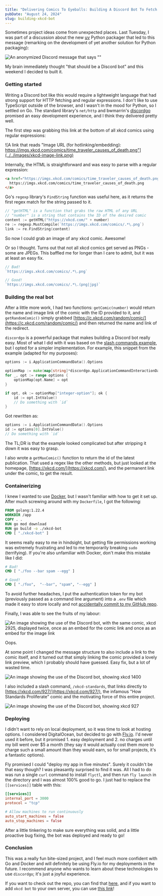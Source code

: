 ```yaml
---
title: "Delivering Comics To Eyeballs: Building A Discord Bot To Fetch XKCD Comics"
pubDate: "August 24, 2024"
slug: building-xkcd-bot
---
```


Sometimes project ideas come from unexpected places. Last Tuesday, I was part of a discussion about the new [uv](https://github.com/astral-sh/uv) Python packager that led to this message (remarking on the development of yet another solution for Python packaging):

![An anonymized Discord message that says "<xkcd standards comic>"](../../images/xkcd-message.png)

My brain immediately thought "that should be a Discord bot" and this weekend I decided to built it.

### Getting started

Writing a Discord bot like this would require a lightweight language that had strong support for HTTP fetching and regular expressions. I don't like to use TypeScript outside of the browser, and I wasn't in the mood for Python, so I settled on Go. The standard library's `net/http` and
bwmarrin's [discordgo](github.com/bwmarrin/discordgo) promised an easy development experience, and I think they delivered pretty well.

The first step was grabbing this link at the bottom of all xkcd comics using regular expressions:

![A link that reads "Image URL (for hotlinking/embedding): https://imgs.xkcd.com/comics/time_traveler_causes_of_death.png"](../../images/xkcd-image-link.png)

Internally, the HTML is straightforward and was easy to parse with a regular expression:

```html
<a href="https://imgs.xkcd.com/comics/time_traveler_causes_of_death.png">
  https://imgs.xkcd.com/comics/time_traveler_causes_of_death.png
</a>
```

Go's `regexp` library's `FindString` function was useful here, as it returns the first regex match for the string passed to it.

```go
// "getHTML" is a function that grabs the raw HTML of any URL
// "number" is a string that contains the ID of the desired comic
content := getHTML("https://xkcd.com/" + number)
re := regexp.MustCompile(`https://imgs.xkcd.com/comics/.*\.png`)
link := re.FindString(content)
```

So now I could grab an image of any xkcd comic. Awesome!

Or so I thought. Turns out that not all xkcd comics get served as PNGs - some are JPEGs. This baffled me for longer than I care to admit, but it was at least an easy fix.

```go
// Bad!
`https://imgs.xkcd.com/comics/.*\.png`

// Good!
`https://imgs.xkcd.com/comics/.*\.(png|jpg)`
```

### Building the real bot

After a little more work, I had two functions: `getComic(number)` would return the name and image link of the comic with the ID provided to it, and `getRandomComic()` simply grabbed [https://c.xkcd.com/random/comic/](https://c.xkcd.com/random/comic/) and then returned the name and link of the redirect.

`discordgo` is a powerful package that makes building a Discord bot really easy. Most of what I did with it was based on the [slash commands example](https://github.com/bwmarrin/discordgo/blob/master/examples/slash_commands/main.go), but I opted for a simpler implementation. For example, this snippet from the example (adapted for my purposes):

```go
options := i.ApplicationCommandData().Options

optionMap := make(map[string]*discordgo.ApplicationCommandInteractionDataOption, len(options))
for _, opt := range options {
	optionMap[opt.Name] = opt
}

if opt, ok := optionMap["integer-option"]; ok {
	id := opt.IntValue()
	// Do something with `id`
}
```

Got rewritten as:

```go
options := i.ApplicationCommandData().Options
id := options[0].IntValue()
// Do something with `id`
```

The TL;DR is that the example looked complicated but after stripping it down it was easy to grasp.

I also wrote a `getMaxComic()` function to return the id of the latest publication. That used a regex like the other methods, but just looked at the homepage, [https://xkcd.com/](https://xkcd.com/), and the permanent link under the comic, to get the result.

### Containerizing

I knew I wanted to use [Docker](https://www.docker.com/), but I wasn't familiar with how to get it set up. After much screwing around with my `Dockerfile`, I got the following:

```dockerfile
FROM golang:1.22.4
WORKDIR /app
COPY . .
RUN go mod download
RUN go build -o ./xkcd-bot
CMD [ "./xkcd-bot" ]
```

It seems really easy to me in hindsight, but getting file permissions working was extremely frustrating and led to me temporarily breaking `sudo` (terrifying). If you're also unfamiliar with Docker, don't make this mistake like I did:

```dockerfile
# Bad!
CMD [ "./foo --bar spam --egg" ]

# Good!
CMD [ "./foo",  "--bar", "spam", "--egg" ]
```

To avoid further headaches, I put the authentication token for my bot (previously passed as a command line argument) into a `.env` file which made it easy to store locally and not [accidentally commit to my GitHub repo](https://www.gitguardian.com/state-of-secrets-sprawl-report-2024).

Finally, I was able to see the fruits of my labour:

![An image showing the use of the Discord bot, with the same comic, xkcd 2925, displayed twice, once as an embed for the comic link and once as an embed for the image link](../../images/xkcd-duplicate.png)

Oops.

At some point I changed the message structure to also include a link to the comic itself, and it turned out that simply linking the comic provided a lovely link preview, which I probably should have guessed. Easy fix, but a lot of wasted time.

![An image showing the use of the Discord bot, showing xkcd 1400](../../images/xkcd-singular.png)

I also included a slash command, `/xkcd-standards`, that links directly to [https://xkcd.com/927/](https://xkcd.com/927/), the infamous "How Standards Proliferate" comic and the motivating force of this entire project.

![An image showing the use of the Discord bot, showing xkcd 927](../../images/xkcd-standards.png)

### Deploying

I didn't want to rely on local deployment, so it was time to look at hosting options. I considered DigitalOcean, but decided to go with [Fly.io](https://fly.io). I'd never used it before, but it promised 1. easy deployment and 2. no charges until my bill went over $5 a month (they say it would actually cost them more to charge such a small amount than they would earn, so for small projects, it's a fantastic options).

Fly promised I could "deploy my app in five minutes". Surely it couldn't be that easy though? I was pleasantly surprised to find it was. All I had to do was run a single `curl` command to install `flyctl`, and then run `fly launch` in the directory and I was almost 100% good to go. I just had to replace the `[[services]]` table with this:

```toml
[[services]]
internal_port = 3000
protocol = "tcp"

# Allow machines to run continuously
auto_start_machines = false
auto_stop_machines = false
```

After a little tinkering to make sure everything was solid, and a little proactive bug fixing, the bot was deployed and ready to go!

### Conclusion

This was a really fun bite-sized project, and I feel much more confident with Go and Docker and will definitely be using
Fly.io for my deployments in the future. I recommend anyone who wants to learn about these technologies to use `discordgo`; it's just a joyful experience.

If you want to check out the repo, you can find that [here](https://github.com/EthanDenny/xkcd-bot), and if you want to add `xkcd bot` to your own server, you can use [this link](https://discord.com/oauth2/authorize?client_id=1276667730409558037&permissions=277025409024&integration_type=0&scope=applications.commands+bot)!
